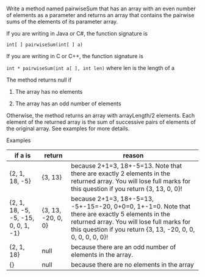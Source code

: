 #

Write a method named pairwiseSum that has an array with an even number of elements as a parameter and returns an array that contains the pairwise sums of the elements of its parameter array.

If you are writing in Java or C#, the function signature is

`int[ ] pairwiseSum(int[ ] a)`

If you are writing in C or C++, the function signature is

`int * pairwiseSum(int a[ ], int len)` where len is the length of a

The method returns null if

1. The array has no elements

2. The array has an odd number of elements

Otherwise, the method returns an array with arrayLength/2 elements. Each element of the returned array is the sum of successive pairs of elements of the original array. See examples for more details.

Examples

| if a is                              | return             | reason                                                                                                                                                                                                        |
| ------------------------------------ | ------------------ | ------------------------------------------------------------------------------------------------------------------------------------------------------------------------------------------------------------- |
| {2, 1, 18, -5}                       | {3, 13}            | because 2+1=3, 18+-5=13. Note that there are exactly 2 elements in the returned array. You will lose full marks for this question if you return {3, 13, 0, 0}!                                                |
| {2, 1, 18, -5, -5, -15, 0, 0, 1, -1} | {3, 13, -20, 0, 0} | because 2+1=3, 18+-5=13, -5+-15=-20, 0+0=0, 1+-1=0. Note that there are exactly 5 elements in the returned array. You will lose full marks for this question if you return {3, 13, -20, 0, 0, 0, 0, 0, 0, 0}! |
| {2, 1, 18}                           | null               | because there are an odd number of elements in the array.                                                                                                                                                     |
| {}                                   | null               | because there are no elements in the array                                                                                                                                                                    |
